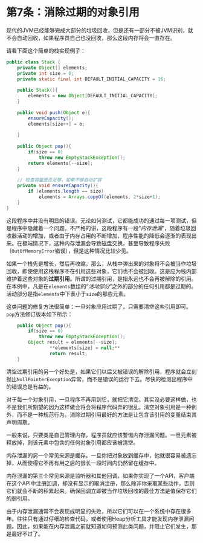 # 第7条：消除过期的对象引用

现代的JVM已经能够完成大部分的垃圾回收，但是还有一部分不被JVM识别，就不会自动回收，如果程序员自己也没回收，那么这段内存将会一直存在。

请看下面这个简单的栈实现例子：

```java
public class Stack {
    private Object[] elements;
    private int size = 0;
    private static final int DEFAULT_INITIAL_CAPACITY = 16;
    
    public Stack(){
        elements = new Object[DEFAULT_INITIAL_CAPACITY];
    }
    
    public void push(Object e){
        ensureCapacity();
        elements[size++] = e;
        
    }
    
    public Object pop(){
        if(size == 0)
            throw new EmptyStackException();
        return elements[--size];
    }
    
    // 检查容量是否足够，如果不够自动扩容
    private void ensureCapacity(){
        if (elements.length == size)
            elements = Arrays.copyOf(elements, 2*size+1);
    }
}
```

这段程序中并没有明显的错误。无论如何测试，它都能成功的通过每一项测试，但是程序中隐藏着一个问题。不严格的讲，这段程序有一段“*内存泄漏*”，随着垃圾回收器活动的增加，或者由于内存占用的不断增加，程序性能的降低会逐渐的表现出来。在极端情况下，这种内存泄漏会导致磁盘交换，甚至导致程序失败（`OutOfMemoryError`错误），但是这种情况比较少见。

如果一个栈先是增长，然后再收缩，那么，从栈中弹出来的对象将不会被当作垃圾回收，即使使用这栈程序不在引用这些对象，它们也不会被回收。这是应为栈内部维护着这些对象的**过期引用**。所谓的过期引用，是指永远也不会再被解除的引用。在本例中，凡是在`elements`数组的“*活动部分*”之外的部分的任何引用都是过期的。活动部分是指`elements`中下表小于`size`的那些元素。

这类问题的修复方法很简单：一旦对象应用过期了，只需要清空这些引用即可。`pop`方法修订版本如下所示：

```java
    public Object pop(){
        if(size == 0)
            throw new EmptyStackException();
        Object result = elements[--size];
				**elements[size] = null;**
				return result;
    }
```

清空过期引用的另一个好处是，如果它们以后又被错误的解除引用，程序就会立刻抛出`NullPointerExecption`异常，而不是错误的运行下去。尽快的检测出程序中的错误总是有益的。

对于每一个对象引用，一旦程序不再用到它，就把它清空。其实没必要这样做，也不是我们所期望的因为这样做会将会将程序代码弄的很乱。清空对象引用是一种例外，而不是一种规范行为。消除过期引用最好的方法是让包含该引用的变量结束其声明周期。

一般来说，只要类是自己管理内存，程序员就应该警惕内存泄漏问题。一旦元素被释放掉，则该元素中包含的任何对象引用都应该被清空。

内存泄漏的另一个常见来源是缓存。一旦你把对象放到缓存中，他就很容易被遗忘掉，从而使得它不再有用之后的很长一段时间内仍然留在缓存中。

内存泄漏的第三个常见来源是监听器和其他回调。如果你实现了一个API，客户端在这个API中注册回调，却没有显示的取消注册，那么除非你采取某些动作，否则它们就会不断的积累起来。确保回调立即被当作垃圾回收的最佳方法是值保存它们的弱引用。

由于内存泄漏通常不会表现成明显的失败，所以它们可以在一个系统中存在很多年。往往只有通过仔细的检查代码，或者使用Heap分析工具才能发现内存泄漏问题。因此，如果能在内存泄漏之前就知道如何预测此类问题，并阻止它们发生，那是最好不过了。